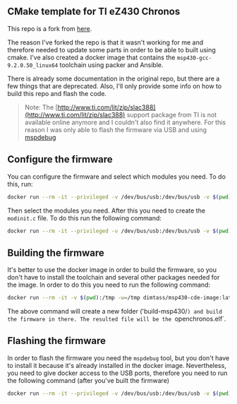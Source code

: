 CMake template for TI eZ430 Chronos
----

This repo is a fork from [here](https://github.com/BenjaminSoelberg/openchronos-ng-elf).

The reason I've forked the repo is that it wasn't working for me and therefore needed to
update some parts in order to be able to built using cmake. I've also created a docker image
that contains the `msp430-gcc-9.2.0.50_linux64` toolchain using packer and Ansible.

There is already some documentation in the original repo, but there are a few things that
are deprecated. Also, I'll only provide some info on how to build this repo and flash the
code.

> Note: The [http://www.ti.com/lit/zip/slac388](http://www.ti.com/lit/zip/slac388) support
package from TI is not available online anymore and I couldn't also find it anywhere. For
this reason I was only able to flash the firmware via USB and using [mspdebug](https://github.com/dlbeer/mspdebug)

Configure the firmware
----

You can configure the firmware and select which modules you need. To do this, run:
```sh
docker run --rm -it --privileged -v /dev/bus/usb:/dev/bus/usb -v $(pwd):/tmp -w=/tmp dimtass/msp430-cde-image:latest -c "python ./tools/config.py"
```

Then select the modules you need. After this you need to create the `modinit.c` file. To do
this run the following command:
```sh
docker run --rm -it --privileged -v /dev/bus/usb:/dev/bus/usb -v $(pwd):/tmp -w=/tmp dimtass/msp430-cde-image:latest -c "python ./tools/make_modinit.py"
```

Building the firmware
----

It's better to use the docker image in order to build the firmware, so you don't have to
install the toolchain and several other packages needed for the image. In order to do this
you need to run the following command:

```sh
docker run --rm -it -v $(pwd):/tmp -w=/tmp dimtass/msp430-cde-image:latest -c ./build.sh
```

The above command will create a new folder ('build-msp430/`) and build the firmware in there.
The resulted file will be the `openchronos.elf`.

Flashing the firmware
----

In order to flash the firmware you need the `mspdebug` tool, but you don't have to install it
because it's already installed in the docker image. Nevertheless, you need to give docker access
to the USB ports, therefore you need to run the following command (after you've built the firmware)

```sh
docker run --rm -it --privileged -v /dev/bus/usb:/dev/bus/usb -v $(pwd):/tmp -w=/tmp dimtass/msp430-cde-image:latest -c ./flash.sh
```
